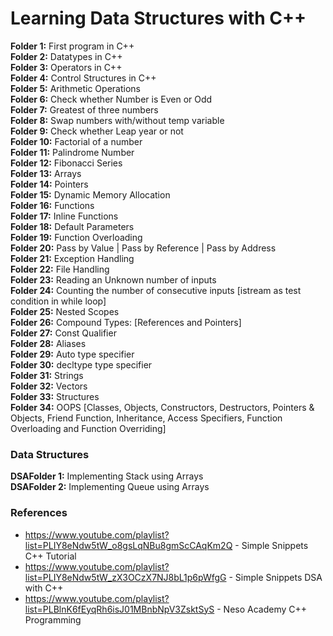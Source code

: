 # Learning Data Structures with C++

**Folder 1:** First program in C++ <br>
**Folder 2:** Datatypes in C++ <br>
**Folder 3:** Operators in C++ <br>
**Folder 4:** Control Structures in C++ <br>
**Folder 5:** Arithmetic Operations <br>
**Folder 6:** Check whether Number is Even or Odd <br>
**Folder 7:** Greatest of three numbers <br>
**Folder 8:** Swap numbers with/without temp variable <br>
**Folder 9:** Check whether Leap year or not <br>
**Folder 10:** Factorial of a number <br>
**Folder 11:** Palindrome Number <br>
**Folder 12:** Fibonacci Series <br>
**Folder 13:** Arrays <br>
**Folder 14:** Pointers <br>
**Folder 15:** Dynamic Memory Allocation <br>
**Folder 16:** Functions <br>
**Folder 17:** Inline Functions <br>
**Folder 18:** Default Parameters <br>
**Folder 19:** Function Overloading <br>
**Folder 20:** Pass by Value | Pass by Reference | Pass by Address <br>
**Folder 21:** Exception Handling <br>
**Folder 22:** File Handling <br>
**Folder 23:** Reading an Unknown number of inputs <br>
**Folder 24:** Counting the number of consecutive inputs [istream as test condition in while loop] <br>
**Folder 25:** Nested Scopes <br>
**Folder 26:** Compound Types: [References and Pointers] <br>
**Folder 27:** Const Qualifier <br>
**Folder 28:** Aliases <br>
**Folder 29:** Auto type specifier <br>
**Folder 30:** decltype type specifier <br>
**Folder 31:** Strings <br>
**Folder 32:** Vectors <br>
**Folder 33:** Structures <br>
**Folder 34:** OOPS [Classes, Objects, Constructors, Destructors, Pointers & Objects, Friend Function, Inheritance, Access Specifiers, Function Overloading and Function Overriding] <br>

### Data Structures
**DSAFolder 1:** Implementing Stack using Arrays <br>
**DSAFolder 2:** Implementing Queue using Arrays <br>

### References
- https://www.youtube.com/playlist?list=PLIY8eNdw5tW_o8gsLqNBu8gmScCAqKm2Q - Simple Snippets C++ Tutorial
- https://www.youtube.com/playlist?list=PLIY8eNdw5tW_zX3OCzX7NJ8bL1p6pWfgG - Simple Snippets DSA with C++
- https://www.youtube.com/playlist?list=PLBlnK6fEyqRh6isJ01MBnbNpV3ZsktSyS - Neso Academy C++ Programming